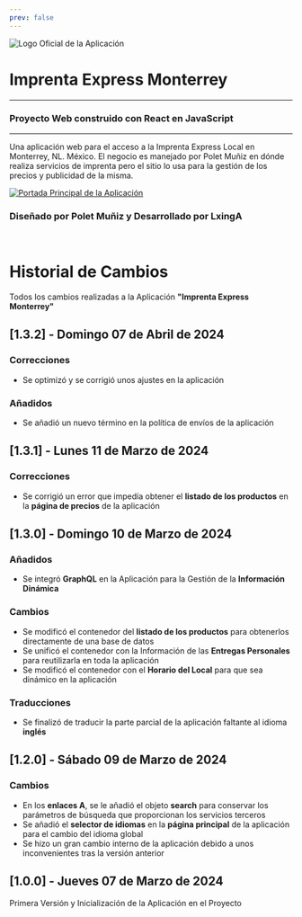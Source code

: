 ```yaml
---
prev: false
---
```

![Logo Oficial de la Aplicación](https://ckapp-inkexpress.socasf.net/logo.webp?v=7jF451FY)
# Imprenta Express Monterrey
---
### Proyecto Web construido con React en JavaScript
---
Una aplicación web para el acceso a la Imprenta Express Local en Monterrey, NL. México. El negocio es manejado por Polet Muñiz en dónde realiza servicios de imprenta pero el sitio lo usa para la gestión de los precios y publicidad de la misma.

[![Portada Principal de la Aplicación](https://ckapp-docs.socasf.net/home/inkexpress.webp?v=7jF451FY)](https://link.socasf.net/inkexpress)

### Diseñado por Polet Muñiz y Desarrollado por LxingA
<br />

# Historial de Cambios
Todos los cambios realizadas a la Aplicación **"Imprenta Express Monterrey"**

## [1.3.2] - Domingo 07 de Abril de 2024 <Badge type="tip" text="Versión Actual"/>

### Correcciones
- Se optimizó y se corrigió unos ajustes en la aplicación

### Añadidos
- Se añadió un nuevo término en la política de envíos de la aplicación

## [1.3.1] - Lunes 11 de Marzo de 2024

### Correcciones
- Se corrigió un error que impedía obtener el **listado de los productos** en la **página de precios** de la aplicación

## [1.3.0] - Domingo 10 de Marzo de 2024

### Añadidos
- Se integró **GraphQL** en la Aplicación para la Gestión de la **Información Dinámica**

### Cambios
- Se modificó el contenedor del **listado de los productos** para obtenerlos directamente de una base de datos
- Se unificó el contenedor con la Información de las **Entregas Personales** para reutilizarla en toda la aplicación
- Se modificó el contenedor con el **Horario del Local** para que sea dinámico en la aplicación

### Traducciones
- Se finalizó de traducir la parte parcial de la aplicación faltante al idioma **inglés**

## [1.2.0] - Sábado 09 de Marzo de 2024

### Cambios
- En los **enlaces A**, se le añadió el objeto **search** para conservar los parámetros de búsqueda que proporcionan los servicios terceros
- Se añadió el **selector de idiomas** en la **página principal** de la aplicación para el cambio del idioma global
- Se hizo un gran cambio interno de la aplicación debido a unos inconvenientes tras la versión anterior

## [1.0.0] - Jueves 07 de Marzo de 2024
Primera Versión y Inicialización de la Aplicación en el Proyecto